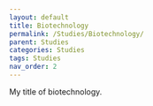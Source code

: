 ```yaml
---
layout: default
title: Biotechnology
permalink: /Studies/Biotechnology/
parent: Studies
categories: Studies
tags: Studies
nav_order: 2
---
```


My title of biotechnology.
